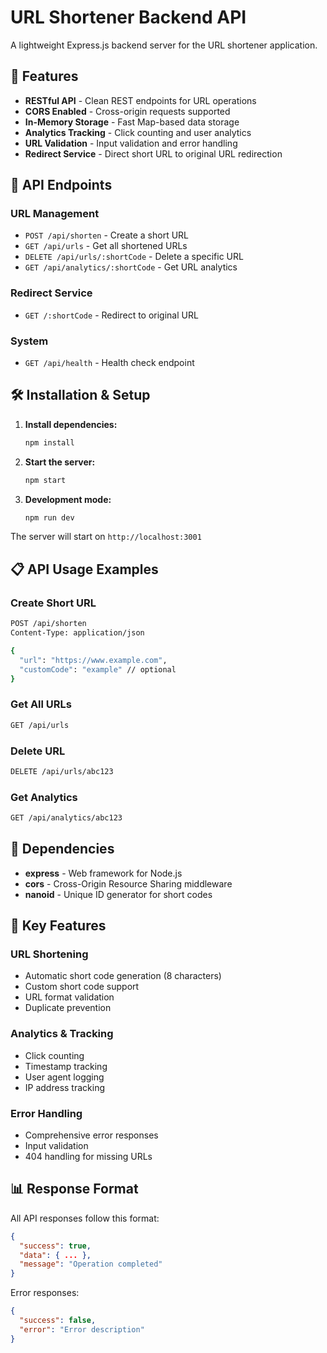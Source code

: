 # URL Shortener Backend API

A lightweight Express.js backend server for the URL shortener application.

## 🚀 Features

- **RESTful API** - Clean REST endpoints for URL operations
- **CORS Enabled** - Cross-origin requests supported
- **In-Memory Storage** - Fast Map-based data storage
- **Analytics Tracking** - Click counting and user analytics
- **URL Validation** - Input validation and error handling
- **Redirect Service** - Direct short URL to original URL redirection

## 📡 API Endpoints

### URL Management
- `POST /api/shorten` - Create a short URL
- `GET /api/urls` - Get all shortened URLs
- `DELETE /api/urls/:shortCode` - Delete a specific URL
- `GET /api/analytics/:shortCode` - Get URL analytics

### Redirect Service
- `GET /:shortCode` - Redirect to original URL

### System
- `GET /api/health` - Health check endpoint

## 🛠️ Installation & Setup

1. **Install dependencies:**
   ```bash
   npm install
   ```

2. **Start the server:**
   ```bash
   npm start
   ```

3. **Development mode:**
   ```bash
   npm run dev
   ```

The server will start on `http://localhost:3001`

## 📋 API Usage Examples

### Create Short URL
```bash
POST /api/shorten
Content-Type: application/json

{
  "url": "https://www.example.com",
  "customCode": "example" // optional
}
```

### Get All URLs
```bash
GET /api/urls
```

### Delete URL
```bash
DELETE /api/urls/abc123
```

### Get Analytics
```bash
GET /api/analytics/abc123
```

## 🔧 Dependencies

- **express** - Web framework for Node.js
- **cors** - Cross-Origin Resource Sharing middleware
- **nanoid** - Unique ID generator for short codes

## 🌟 Key Features

### URL Shortening
- Automatic short code generation (8 characters)
- Custom short code support
- URL format validation
- Duplicate prevention

### Analytics & Tracking
- Click counting
- Timestamp tracking
- User agent logging
- IP address tracking

### Error Handling
- Comprehensive error responses
- Input validation
- 404 handling for missing URLs

## 📊 Response Format

All API responses follow this format:

```json
{
  "success": true,
  "data": { ... },
  "message": "Operation completed"
}
```

Error responses:
```json
{
  "success": false,
  "error": "Error description"
}
```

